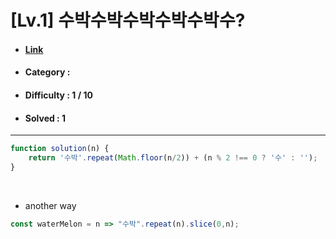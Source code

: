 # [Lv.1] 수박수박수박수박수박수?
* #### [Link](https://school.programmers.co.kr/learn/courses/30/lessons/12922)
* #### Category : 
* #### Difficulty : 1 / 10  
* #### Solved : 1

<hr />

```js
function solution(n) {
    return '수박'.repeat(Math.floor(n/2)) + (n % 2 !== 0 ? '수' : '');
}
```

<br />

* another way
```js
const waterMelon = n => "수박".repeat(n).slice(0,n);
```